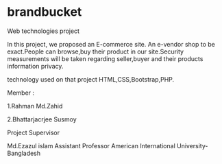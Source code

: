 # brandbucket
Web technologies project

In this project, we proposed an E-commerce site. An e-vendor shop to be exact.People can browse,buy their product in our site.Security measurements will be taken regarding seller,buyer and their products information privacy.


technology used on that project HTML,CSS,Bootstrap,PHP.

Member :

1.Rahman Md.Zahid

2.Bhattarjacrjee Susmoy


Project Supervisor

Md.Ezazul islam
Assistant Professor	
American International University-Bangladesh
